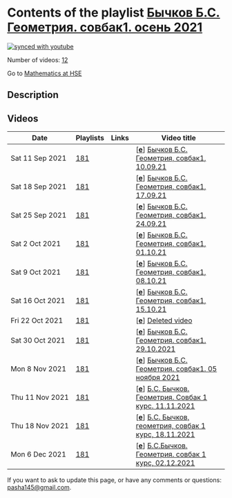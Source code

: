 # Contents of the playlist [Бычков Б.С. Геометрия. совбак1. осень 2021](https://www.youtube.com/playlist?list=PLq3E5oubNNoCw5jLhCtfZNZn49JNf_E3_)

[![synced with youtube](https://img.shields.io/github/last-commit/mathphysschool/mathphysschool.github.io/autoupdate1?label=synced%20with%20youtube)](https://github.com/mathphysschool/mathphysschool.github.io/commits/autoupdate1)

Number of videos: [12](#videos)

Go to [Mathematics at HSE](../README.md)

## Description



## Videos

|Date|Playlists|Links|Video title|
|---|---|---|---|
| Sat&nbsp;11&nbsp;Sep&nbsp;2021 | [181](../playlists/181 "Бычков Б.С. Геометрия. совбак1. осень 2021") |  | [[**e**](https://studio.youtube.com/video/cLbPBCpr5wI/edit "Edit")] [Бычков Б.С. Геометрия, совбак1, 10.09.21](https://www.youtube.com/watch?v=cLbPBCpr5wI&list=PLq3E5oubNNoCw5jLhCtfZNZn49JNf_E3_) |
| Sat&nbsp;18&nbsp;Sep&nbsp;2021 | [181](../playlists/181 "Бычков Б.С. Геометрия. совбак1. осень 2021") |  | [[**e**](https://studio.youtube.com/video/AWDk8qB6Zjw/edit "Edit")] [Бычков Б.С. Геометрия, совбак1, 17.09.21](https://www.youtube.com/watch?v=AWDk8qB6Zjw&list=PLq3E5oubNNoCw5jLhCtfZNZn49JNf_E3_) |
| Sat&nbsp;25&nbsp;Sep&nbsp;2021 | [181](../playlists/181 "Бычков Б.С. Геометрия. совбак1. осень 2021") |  | [[**e**](https://studio.youtube.com/video/4j05Hovt-zI/edit "Edit")] [Бычков Б.С. Геометрия, совбак1, 24.09.21](https://www.youtube.com/watch?v=4j05Hovt-zI&list=PLq3E5oubNNoCw5jLhCtfZNZn49JNf_E3_) |
| Sat&nbsp;2&nbsp;Oct&nbsp;2021 | [181](../playlists/181 "Бычков Б.С. Геометрия. совбак1. осень 2021") |  | [[**e**](https://studio.youtube.com/video/nyg8PvmcVIg/edit "Edit")] [Бычков Б.С. Геометрия, совбак1, 01.10.21](https://www.youtube.com/watch?v=nyg8PvmcVIg&list=PLq3E5oubNNoCw5jLhCtfZNZn49JNf_E3_) |
| Sat&nbsp;9&nbsp;Oct&nbsp;2021 | [181](../playlists/181 "Бычков Б.С. Геометрия. совбак1. осень 2021") |  | [[**e**](https://studio.youtube.com/video/JbjrDZHAwMA/edit "Edit")] [Бычков Б.С. Геометрия, совбак1, 08.10.21](https://www.youtube.com/watch?v=JbjrDZHAwMA&list=PLq3E5oubNNoCw5jLhCtfZNZn49JNf_E3_) |
| Sat&nbsp;16&nbsp;Oct&nbsp;2021 | [181](../playlists/181 "Бычков Б.С. Геометрия. совбак1. осень 2021") |  | [[**e**](https://studio.youtube.com/video/WWBwuSBXmHU/edit "Edit")] [Бычков Б.С. Геометрия, совбак1, 15.10.21](https://www.youtube.com/watch?v=WWBwuSBXmHU&list=PLq3E5oubNNoCw5jLhCtfZNZn49JNf_E3_) |
| Fri&nbsp;22&nbsp;Oct&nbsp;2021 | [181](../playlists/181 "Бычков Б.С. Геометрия. совбак1. осень 2021") |  | [[**e**](https://studio.youtube.com/video/PqDFLstz2hk/edit "Edit")] [Deleted video](https://www.youtube.com/watch?v=PqDFLstz2hk&list=PLq3E5oubNNoCw5jLhCtfZNZn49JNf_E3_ "This video is unavailable.") |
| Sat&nbsp;30&nbsp;Oct&nbsp;2021 | [181](../playlists/181 "Бычков Б.С. Геометрия. совбак1. осень 2021") |  | [[**e**](https://studio.youtube.com/video/K5TsCuhkXZw/edit "Edit")] [Бычков Б.С. Геометрия. совбак1. 29.10.2021](https://www.youtube.com/watch?v=K5TsCuhkXZw&list=PLq3E5oubNNoCw5jLhCtfZNZn49JNf_E3_) |
| Mon&nbsp;8&nbsp;Nov&nbsp;2021 | [181](../playlists/181 "Бычков Б.С. Геометрия. совбак1. осень 2021") |  | [[**e**](https://studio.youtube.com/video/fJscnA3AjNo/edit "Edit")] [Бычков Б.С. Геометрия. совбак1. 05 ноября 2021](https://www.youtube.com/watch?v=fJscnA3AjNo&list=PLq3E5oubNNoCw5jLhCtfZNZn49JNf_E3_) |
| Thu&nbsp;11&nbsp;Nov&nbsp;2021 | [181](../playlists/181 "Бычков Б.С. Геометрия. совбак1. осень 2021") |  | [[**e**](https://studio.youtube.com/video/lCRQhittfqk/edit "Edit")] [Б.С. Бычков. Геометрия. Совбак 1 курс.   11.11.2021](https://www.youtube.com/watch?v=lCRQhittfqk&list=PLq3E5oubNNoCw5jLhCtfZNZn49JNf_E3_) |
| Thu&nbsp;18&nbsp;Nov&nbsp;2021 | [181](../playlists/181 "Бычков Б.С. Геометрия. совбак1. осень 2021") |  | [[**e**](https://studio.youtube.com/video/39FL0_Ot72U/edit "Edit")] [Б.С. Бычков, геометрия, совбак 1 курс, 18.11.2021](https://www.youtube.com/watch?v=39FL0_Ot72U&list=PLq3E5oubNNoCw5jLhCtfZNZn49JNf_E3_) |
| Mon&nbsp;6&nbsp;Dec&nbsp;2021 | [181](../playlists/181 "Бычков Б.С. Геометрия. совбак1. осень 2021") |  | [[**e**](https://studio.youtube.com/video/2buXBN9KSBw/edit "Edit")] [Б.С.Бычков. Геометрия. совбак 1 курс, 02.12.2021](https://www.youtube.com/watch?v=2buXBN9KSBw&list=PLq3E5oubNNoCw5jLhCtfZNZn49JNf_E3_) |


 If you want to ask to update this page, or have any comments or questions: <pasha145@gmail.com>.